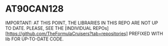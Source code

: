 # AT90CAN128

IMPORTANT: AT THIS POINT, THE LIBRARIES IN THIS REPO ARE NOT UP TO DATE. PLEASE, SEE THE [INDIVIDUAL REPOs][https://github.com/TheFormulaCruisers?tab=repositories] PREFIXED WITH lib FOR UP-TO-DATE CODE.
